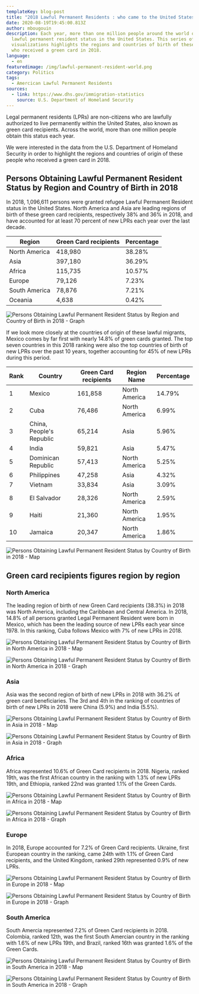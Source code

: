```yaml
---
templateKey: blog-post
title: "2018 Lawful Permanent Residents : who came to the United States ?"
date: 2020-08-19T19:45:00.813Z
author: mbougouin
description: Each year, more than one million people around the world obtain
  lawful permanent resident status in the United States. This series of maps and
  visualizations highlights the regions and countries of birth of these people
  who received a green card in 2018.
language:
  - en
featuredimage: /img/lawful-permanent-resident-world.png
category: Politics
tags:
  - Amercican Lawful Permanent Residents
sources:
  - link: https://www.dhs.gov/immigration-statistics
    source: U.S. Department of Homeland Security
---
```

Legal permanent residents (LPRs) are non-citizens who are lawfully authorized to live permanently within the United States, also known as green card recipients. Across the world, more than one million people obtain this status each year. 


We were interested in the data from the U.S. Department of Homeland Security in order to highlight the regions and countries of origin of these people who received a green card in 2018. 

## Persons Obtaining Lawful Permanent Resident Status by Region and Country of Birth in 2018

In 2018, 1,096,611 persons were granted refugee Lawful Permanent Resident status in the United States. North America and Asia are leading regions of birth of these green card recipients, respectively 38% and 36% in 2018, and have accounted for at least 70 percent of new LPRs each year over the last decade.

| Region        | Green Card recipients | Percentage |
| ------------- | --------------------- | ---------- |
| North America | 418,980               | 38.28%     |
| Asia          | 397,180               | 36.29%     |
| Africa        | 115,735               | 10.57%     |
| Europe        | 79,126                | 7.23%      |
| South America | 78,876                | 7.21%      |
| Oceania       | 4,638                 | 0.42%      |

![Persons Obtaining Lawful Permanent Resident Status by Region and Country of Birth in 2018 - Graph](/img/lawful-permanent-resident-world-bar.png "Persons Obtaining Lawful Permanent Resident Status by Region and Country of Birth in 2018 - Graph")

If we look more closely at the countries of origin of these lawful migrants, Mexico comes by far first with nearly 14.8% of green cards granted. The top seven countries in this 2018 ranking were also the top countries of birth of new LPRs over the past 10 years, together accounting for 45% of new LPRs during this period.

| Rank | Country                  | Green Card recipients | Region Name   | Percentage |
| ---- | ------------------------ | --------------------- | ------------- | ---------- |
| 1    | Mexico                   | 161,858               | North America | 14.79%     |
| 2    | Cuba                     | 76,486                | North America | 6.99%      |
| 3    | China, People's Republic | 65,214                | Asia          | 5.96%      |
| 4    | India                    | 59,821                | Asia          | 5.47%      |
| 5    | Dominican Republic       | 57,413                | North America | 5.25%      |
| 6    | Philippines              | 47,258                | Asia          | 4.32%      |
| 7    | Vietnam                  | 33,834                | Asia          | 3.09%      |
| 8    | El Salvador              | 28,326                | North America | 2.59%      |
| 9    | Haiti                    | 21,360                | North America | 1.95%      |
| 10   | Jamaica                  | 20,347                | North America | 1.86%      |

![Persons Obtaining Lawful Permanent Resident Status by Country of Birth in 2018 - Map](/img/lawful-permanent-resident-world.png "Persons Obtaining Lawful Permanent Resident Status by Country of Birth in 2018 - Map")

## Green card recipients figures region by region

### North America

The leading region of birth of new Green Card recipients (38.3%) in 2018 was North America, including the Caribbean and Central America. In 2018, 14.8% of all persons granted Legal Permanent Resident were born in Mexico, which has been the leading source of new LPRs each year since 1978. In this ranking, Cuba follows Mexico with 7% of new LPRs in 2018.

![Persons Obtaining Lawful Permanent Resident Status by Country of Birth in North America in 2018 - Map](/img/lawful-permanent-resident-north-america.png "Persons Obtaining Lawful Permanent Resident Status by Country of Birth in North America in 2018 - Map")

![Persons Obtaining Lawful Permanent Resident Status by Country of Birth in North America in 2018 - Graph](/img/lawful-permanent-resident-north-america-bar.png "Persons Obtaining Lawful Permanent Resident Status by Country of Birth in North America in 2018 - Graph")

### Asia

Asia was the second region of birth of new LPRs in 2018 with 36.2% of green card beneficiaries. The 3rd and 4th in the ranking of countries of birth of new LPRs in 2018 were China (5.9%) and India (5.5%).

![Persons Obtaining Lawful Permanent Resident Status by Country of Birth in Asia in 2018 - Map](/img/lawful-permanent-resident-asia.png "Persons Obtaining Lawful Permanent Resident Status by Country of Birth in Asia in 2018 - Map")

![Persons Obtaining Lawful Permanent Resident Status by Country of Birth in Asia in 2018 - Graph](/img/lawful-permanent-resident-asia-bar.png "Persons Obtaining Lawful Permanent Resident Status by Country of Birth in Asia in 2018 - Graph")

### Africa

Africa represented 10.6% of Green Card recipients in 2018. Nigeria, ranked 19th, was the first African country in the ranking with 1.3% of new LPRs 19th, and Ethiopia, ranked 22nd  was granted 1.1% of the Green Cards.

![Persons Obtaining Lawful Permanent Resident Status by Country of Birth in Africa in 2018 - Map](/img/lawful-permanent-resident-africa.png "Persons Obtaining Lawful Permanent Resident Status by Country of Birth in Africa in 2018 - Map")

![Persons Obtaining Lawful Permanent Resident Status by Country of Birth in Africa in 2018 - Graph](/img/lawful-permanent-resident-africa-bar.png "Persons Obtaining Lawful Permanent Resident Status by Country of Birth in Africa in 2018 - Graph")

### Europe

In 2018, Europe accounted for 7.2% of Green Card recipients. Ukraine, first European country in the ranking, came 24th with 1.1% of Green Card recipients, and the United Kingdom, ranked 29th represented 0.9% of new LPRs.

![Persons Obtaining Lawful Permanent Resident Status by Country of Birth in Europe in 2018 - Map](/img/lawful-permanent-resident-europe.png "Persons Obtaining Lawful Permanent Resident Status by Country of Birth in Europe in 2018 - Map")

![Persons Obtaining Lawful Permanent Resident Status by Country of Birth in Europe in 2018 - Graph](/img/lawful-permanent-resident-europe-bar.png "Persons Obtaining Lawful Permanent Resident Status by Country of Birth in Europe in 2018 - Graph")

### South America

South Amercia represented 7.2% of Green Card recipients in 2018. Colombia, ranked 12th, was the first South Amercian country in the ranking with 1.6% of new LPRs 19th, and Brazil, ranked 16th  was granted 1.6% of the Green Cards.

![Persons Obtaining Lawful Permanent Resident Status by Country of Birth in South America in 2018 - Map](/img/lawful-permanent-resident-south-america.png "Persons Obtaining Lawful Permanent Resident Status by Country of Birth in South America in 2018 - Map")

![Persons Obtaining Lawful Permanent Resident Status by Country of Birth in South America in 2018 - Graph](/img/lawful-permanent-resident-south-america-bar.png "Persons Obtaining Lawful Permanent Resident Status by Country of Birth in South America in 2018 - Graph")
